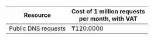 | Resource | Cost of 1 million requests<br>per month, with VAT  |
|-------------------|-----------------------|
| Public DNS requests | ₸120.0000 |

